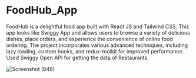 # FoodHub_App
FoodHub is a delightful food app built with React JS  and Tailwind CSS. This app looks like Swiggy App and  allows users to browse a variety of delicious dishes, place orders, and experience the convenience of online food ordering. 
The project incorporates various advanced techniques, including lazy loading, custom hooks, and  redux-toolkit  for improved performance. 
Used Swiggy Open API for getting the data of Restaurants.


![Screenshot (648)](https://github.com/yashpatel003/FoodHub_App/assets/139220330/e2b47e25-0d57-41fe-b53f-60708e01b44d)
